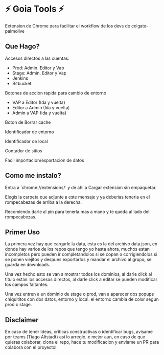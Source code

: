 # ⚡ Goia Tools ⚡

Extension de Chrome para facilitar el workflow de los devs de colgate-palmolive

## Que Hago?

Accesos directos a las cuentas:
- Prod: Admin. Editor y Vap
- Stage: Admin. Editor y Vap
- Jenkins
- Bitbucket

Botones de accion rapida para cambio de entorno
- VAP a Editor (Ida y vuelta)
- Editor a Admin (Ida y vuelta)
- Admin a VAP (Ida y vuelta)

Boton de Borrar cache 

Identificador de entorno

Identificador de local

Contador de sitios

Facil importacion/exportacion de datos


## Como me instalo?

Entra a  ´chrome://extensions/´  y de ahi a Cargar extension sin empaquetar.

Elegis la carpeta que adjunte a este mensaje y ya deberias tenerla en el rompecabezas de arriba a la derecha.

Recomiendo darle al pin para tenerla mas a mano y te queda al lado del rompecabezas.

## Primer Uso

La primera vez hay que cargarle la data, esta es la del archivo data.json, en donde hay varios de los repos que tengo yo hasta ahora, muchos estan incompletos pero pueden ir completandolos si se copan o corrigiendolos si se ponen viejitos y despues exportarlos y mandar el archivo al grupo, se guarda en downloads.

Una vez hecho esto se van a mostrar todos los dominios, al darle click al titulo estan los accesos directos, al darle click a editar se pueden modificar los campos faltantes.

Una vez entren a un dominio de stage o prod, van a aparecer dos popups chiquititos con dos datos, entorno y local. el entorno cambia de color segun prod o stage.


## Disclaimer
En caso de tener Ideas, criticas constructivas o identificar bugs, avisame por teams (Tiago Altstadt) asi lo arreglo, o mejor aun, en caso de que quieras colaborar, clona el repo, hace tu modificacion y enviame un PR para colabora con el proyecto!